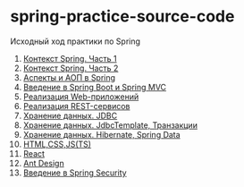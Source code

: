 # spring-practice-source-code

Исходный ход практики по Spring

1. [Контекст Spring. Часть 1](spring-context-1)
2. [Контекст Spring. Часть 2](spring-context-2)
3. [Аспекты и АОП в Spring](aspects)
4. [Введение в Spring Boot и Spring MVC](spring-boot-and-mvc)
5. [Реализация Web-приложений](web-app)
6. [Реализация REST-сервисов]()
7. [Хранение данных. JDBC]()
8. [Хранение данных. JdbcTemplate, Транзакции]()
9. [Хранение данных. Hibernate, Spring Data]()
10. [HTML,CSS,JS(TS)]()
11. [React]()
12. [Ant Design]()
13. [Введение в Spring Security]()